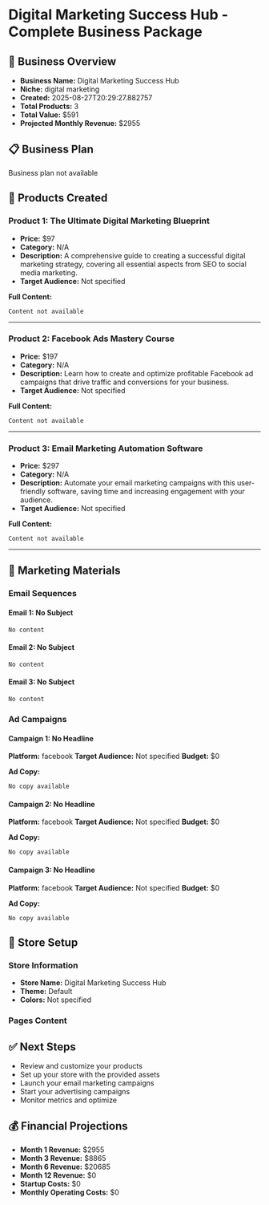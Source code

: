 
# Digital Marketing Success Hub - Complete Business Package

## 🚀 Business Overview
- **Business Name:** Digital Marketing Success Hub
- **Niche:** digital marketing
- **Created:** 2025-08-27T20:29:27.882757
- **Total Products:** 3
- **Total Value:** $591
- **Projected Monthly Revenue:** $2955

## 📋 Business Plan
Business plan not available

## 🎯 Products Created


### Product 1: The Ultimate Digital Marketing Blueprint
- **Price:** $97
- **Category:** N/A
- **Description:** A comprehensive guide to creating a successful digital marketing strategy, covering all essential aspects from SEO to social media marketing.
- **Target Audience:** Not specified

**Full Content:**
```
Content not available
```

---

### Product 2: Facebook Ads Mastery Course
- **Price:** $197
- **Category:** N/A
- **Description:** Learn how to create and optimize profitable Facebook ad campaigns that drive traffic and conversions for your business.
- **Target Audience:** Not specified

**Full Content:**
```
Content not available
```

---

### Product 3: Email Marketing Automation Software
- **Price:** $297
- **Category:** N/A
- **Description:** Automate your email marketing campaigns with this user-friendly software, saving time and increasing engagement with your audience.
- **Target Audience:** Not specified

**Full Content:**
```
Content not available
```

---

## 📢 Marketing Materials

### Email Sequences

#### Email 1: No Subject
```
No content
```


#### Email 2: No Subject
```
No content
```


#### Email 3: No Subject
```
No content
```


### Ad Campaigns

#### Campaign 1: No Headline
**Platform:** facebook
**Target Audience:** Not specified
**Budget:** $0

**Ad Copy:**
```
No copy available
```


#### Campaign 2: No Headline
**Platform:** facebook
**Target Audience:** Not specified
**Budget:** $0

**Ad Copy:**
```
No copy available
```


#### Campaign 3: No Headline
**Platform:** facebook
**Target Audience:** Not specified
**Budget:** $0

**Ad Copy:**
```
No copy available
```


## 🏪 Store Setup

### Store Information
- **Store Name:** Digital Marketing Success Hub
- **Theme:** Default
- **Colors:** Not specified

### Pages Content

## ✅ Next Steps

- Review and customize your products
- Set up your store with the provided assets
- Launch your email marketing campaigns
- Start your advertising campaigns
- Monitor metrics and optimize

## 💰 Financial Projections

- **Month 1 Revenue:** $2955
- **Month 3 Revenue:** $8865
- **Month 6 Revenue:** $20685
- **Month 12 Revenue:** $0
- **Startup Costs:** $0
- **Monthly Operating Costs:** $0
